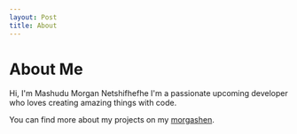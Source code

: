 ```yaml
---
layout: Post
title: About
---
```


# About Me

Hi, I'm Mashudu Morgan Netshifhefhe I'm a passionate upcoming developer who loves creating amazing things with code.

You can find more about my projects on my [morgashen](https://github.com/morgashen).
